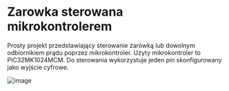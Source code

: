# Zarowka sterowana mikrokontrolerem

Prosty projekt przedstawiający sterowanie żarówką lub dowolnym odbiornikiem prądu poprzez mikrokontroler. Użyty mikrokontroler to PIC32MK1024MCM. Do sterowania wykorzystuje jeden pin skonfigurowany jako wyjście cyfrowe.

![image](https://github.com/MateuszKaminskiEmbedded/Zarowka-sterowana-mikrokontrolerem/assets/104322532/dcc51d2a-c8c3-405f-bb38-22993dd2e164)
